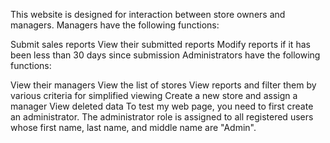 This website is designed for interaction between store owners and managers. Managers have the following functions:

Submit sales reports
View their submitted reports
Modify reports if it has been less than 30 days since submission
Administrators have the following functions:

View their managers
View the list of stores
View reports and filter them by various criteria for simplified viewing
Create a new store and assign a manager
View deleted data
To test my web page, you need to first create an administrator. The administrator role is assigned to all registered users whose first name, last name, and middle name are "Admin".
